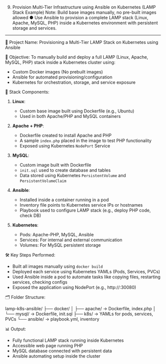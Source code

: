 9. Provision Multi-Tier Infrastructure using Ansible on Kubernetes (LAMP Stack Example) 
Note: Build base images manually, no pre-built images allowed 
● Use Ansible to provision a complete LAMP stack (Linux, Apache, MySQL, PHP) 
inside a Kubernetes environment with persistent storage and services. 
-----------------------------------------------------------------------------------------------


📌 Project Name:
Provisioning a Multi-Tier LAMP Stack on Kubernetes using Ansible

📌 Objective:
To manually build and deploy a full LAMP (Linux, Apache, MySQL, PHP) stack inside a Kubernetes cluster using:
- Custom Docker images (No prebuilt images)
- Ansible for automated provisioning/configuration
- Kubernetes for orchestration, storage, and service exposure

🧱 Stack Components:

1. **Linux**:
   - Custom base image built using Dockerfile (e.g., Ubuntu)
   - Used in both Apache/PHP and MySQL containers

2. **Apache + PHP**:
   - Dockerfile created to install Apache and PHP
   - A sample `index.php` placed in the image to test PHP functionality
   - Exposed using Kubernetes `NodePort` Service

3. **MySQL**:
   - Custom image built with Dockerfile
   - `init.sql` used to create database and tables
   - Data stored using Kubernetes `PersistentVolume` and `PersistentVolumeClaim`

4. **Ansible**:
   - Installed inside a container running in a pod
   - Inventory file points to Kubernetes service IPs or hostnames
   - Playbook used to configure LAMP stack (e.g., deploy PHP code, check DB)

5. **Kubernetes**:
   - Pods: Apache-PHP, MySQL, Ansible
   - Services: For internal and external communication
   - Volumes: For MySQL persistent storage

🛠️ Key Steps Performed:

- Built all images manually using `docker build`
- Deployed each service using Kubernetes YAMLs (Pods, Services, PVCs)
- Used Ansible inside a pod to automate tasks like copying files, restarting services, checking configs
- Exposed the application using NodePort (e.g., http://<node-ip>:30080)

🗂 Folder Structure:

lamp-k8s-ansible/
├── docker/
│   ├── apache/ → Dockerfile, index.php
│   └── mysql/  → Dockerfile, init.sql
├── k8s/        → YAMLs for pods, services, PVCs
└── ansible/    → playbook.yml, inventory

📊 Output:
- Fully functional LAMP stack running inside Kubernetes
- Accessible web page running PHP
- MySQL database connected with persistent data
- Ansible automating setup inside the cluster

